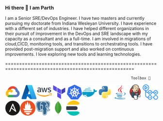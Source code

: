 ### Hi there 👋 I am Parth
I am a Senior SRE/DevOps Engineer. I have two masters and currently pursuing my doctorate from Indiana Wesleyan University. I have experience with a different set of industries. I have helped different organizations in their pursuit of improvement in the DevOps and SRE landscape with my capacity as a consultant and as a  full-time. I am involved in migrations of cloud,CICD, monitoring tools, and transitions to orchestrating tools. I have provided post-migration support and also worked on continuous improvements. I love exploring new tools and learning technologies. 

====================================================================================================


                                                              Toolbox 🧰


<img src = "https://github.com/devicons/devicon/blob/master/icons/googlecloud/googlecloud-original.svg" alt ="GCP logo" height ="50" width = "50"/> <img src = "https://github.com/devicons/devicon/blob/master/icons/azure/azure-original.svg" alt ="Azure logo" height ="50" width = "50"/><img src = "https://github.com/devicons/devicon/blob/master/icons/amazonwebservices/amazonwebservices-original-wordmark.svg" alt ="AWS logo" height ="50" width = "50"/><img src = "https://github.com/devicons/devicon/blob/master/icons/terraform/terraform-original.svg" alt ="TFlogo" height ="50" width = "50"/><img src = "https://github.com/devicons/devicon/blob/master/icons/kubernetes/kubernetes-original.svg" alt ="K8s logo" height ="50" width = "50"/><img src = "https://github.com/devicons/devicon/blob/master/icons/docker/docker-plain.svg" alt ="Docker logo" height ="50" width = "50"/><img src = "https://github.com/devicons/devicon/blob/master/icons/python/python-original.svg" alt ="Python" height ="50" width = "50"/><img src = "https://github.com/devicons/devicon/blob/master/icons/java/java-original.svg" alt ="Java" height ="50" width = "50"/><img src = "https://github.com/devicons/devicon/blob/master/icons/jenkins/jenkins-original.svg" alt ="Jenkins" height ="50" width = "50"/><img src="https://github.com/devicons/devicon/blob/master/icons/githubactions/githubactions-plain.svg" alt ="gitactions" height ="50" width = "50"/><img src="https://github.com/devicons/devicon/blob/master/icons/ansible/ansible-plain.svg" alt ="Ansible" height ="50" width = "50"/><img src="https://github.com/devicons/devicon/blob/master/icons/prometheus/prometheus-original.svg" alt ="prometheus" height ="50" width = "50"/><img src="https://github.com/devicons/devicon/blob/master/icons/postgresql/postgresql-plain.svg" alt ="postgres" height ="50" width = "50"/><img src="https://github.com/devicons/devicon/blob/master/icons/mongodb/mongodb-original.svg" alt ="mongodb" height ="50" width = "50"/><img src="https://github.com/devicons/devicon/blob/master/icons/elasticsearch/elasticsearch-original.svg" alt ="ELK" height ="50" width = "50"/>














<!--
**learncode789/learncode789** is a ✨ _special_ ✨ repository because its `README.md` (this file) appears on your GitHub profile.

Here are some ideas to get you started:

- 🔭 I’m currently working on ...
- 🌱 I’m currently learning ...
- 👯 I’m looking to collaborate on ...
- 🤔 I’m looking for help with ...
- 💬 Ask me about ...
- 📫 How to reach me: ...
- 😄 Pronouns: ...
- ⚡ Fun fact: ...
-->
